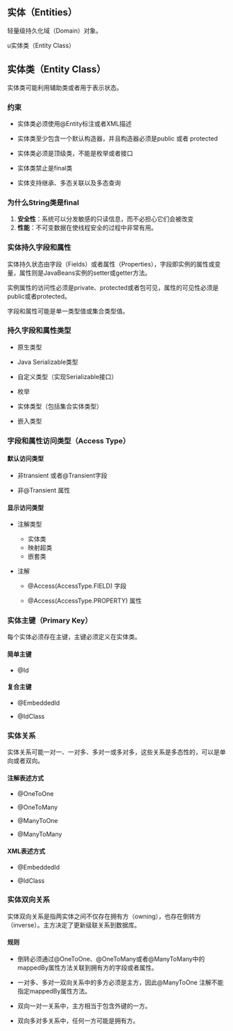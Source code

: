 ## 实体（Entities）

轻量级持久化域（Domain）对象。

u实体类（Entity Class）

## 实体类（Entity Class）

实体类可能利用辅助类或者用于表示状态。

### 约束

*   实体类必须使用@Entity标注或者XML描述

*   实体类至少包含一个默认构造器，并且构造器必须是public 或者 protected

*   实体类必须是顶级类，不能是枚举或者接口

*   实体类禁止是final类

*   实体支持继承、多态关联以及多态查询

### 为什么String类是final

1.  **安全性**：系统可以分发敏感的只读信息，而不必担心它们会被改变
2.  **性能**：不可变数据在使线程安全的过程中非常有用。



### 实体持久字段和属性  

  实体持久状态由字段（Fields）或者属性（Properties），字段即实例的属性或变量，属性则是JavaBeans实例的setter或getter方法。

  实例属性的访问性必须是private、protected或者包可见，属性的可见性必须是public或者protected。

  字段和属性可能是单一类型值或集合类型值。

### 持久字段和属性类型

*   原生类型

*   Java Serializable类型

*   自定义类型（实现Serializable接口）

*   枚举

*   实体类型（包括集合实体类型）

*   嵌入类型

### 字段和属性访问类型（Access Type）

#### 默认访问类型

*   非transient 或者@Transient字段

*   非@Transient 属性

#### 显示访问类型

*   注解类型
    *   实体类
    *   映射超类
    *   嵌套类

*   注解
    *   @Access(AccessType.FIELD) 字段

    *   @Access(AccessType.PROPERTY) 属性

### 实体主键（Primary Key）

  每个实体必须存在主键，主键必须定义在实体类。

#### 简单主键

*   @Id

#### 复合主键

*   @EmbeddedId

*   @IdClass

### 实体关系

  实体关系可能一对一、一对多、多对一或多对多，这些关系是多态性的，可以是单向或者双向。

#### 注解表述方式

*   @OneToOne

*   @OneToMany

*   @ManyToOne

*   @ManyToMany

#### XML表述方式

*   @EmbeddedId

*   @IdClass

### 实体双向关系

  实体双向关系是指两实体之间不仅存在拥有方（owning），也存在倒转方（inverse）。主方决定了更新级联关系到数据库。

#### 规则

*   倒转必须通过@OneToOne、@OneToMany或者@ManyToMany中的mappedBy属性方法关联到拥有方的字段或者属性。

*   一对多、多对一双向关系中的多方必须是主方，因此@ManyToOne 注解不能指定mappedBy属性方法。

*   双向一对一关系中，主方相当于包含外键的一方。

*   双向多对多关系中，任何一方可能是拥有方。



    

